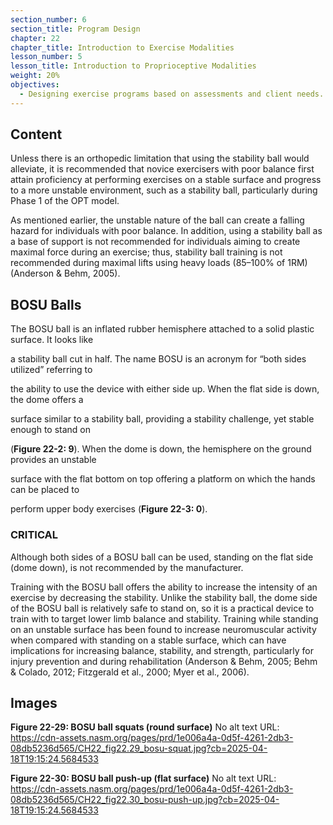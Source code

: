 ```yaml
---
section_number: 6
section_title: Program Design
chapter: 22
chapter_title: Introduction to Exercise Modalities
lesson_number: 5
lesson_title: Introduction to Proprioceptive Modalities
weight: 20%
objectives:
  - Designing exercise programs based on assessments and client needs.
---
```


## Content
Unless there is an orthopedic limitation that using the stability ball would alleviate, it is recommended that novice exercisers with poor balance first attain proficiency at performing exercises on a stable surface and progress to a more unstable environment, such as a stability ball, particularly during Phase 1 of the OPT model.

As mentioned earlier, the unstable nature of the ball can create a falling hazard for individuals with poor balance. In addition, using a stability ball as a base of support is not recommended for individuals aiming to create maximal force during an exercise; thus, stability ball training is not recommended during maximal lifts using heavy loads (85–100% of 1RM) (Anderson & Behm, 2005).

## BOSU Balls

The BOSU ball is an inflated rubber hemisphere attached to a solid plastic surface. It looks like

a stability ball cut in half. The name BOSU is an acronym for “both sides utilized” referring to

the ability to use the device with either side up. When the flat side is down, the dome offers a

surface similar to a stability ball, providing a stability challenge, yet stable enough to stand on

(**Figure 22-2: 9**). When the dome is down, the hemisphere on the ground provides an unstable

surface with the flat bottom on top offering a platform on which the hands can be placed to

perform upper body exercises (**Figure 22-3: 0**).

### CRITICAL

Although both sides of a BOSU ball can be used, standing on the flat side (dome down), is not recommended by the manufacturer.

Training with the BOSU ball offers the ability to increase the intensity of an exercise by decreasing the stability. Unlike the stability ball, the dome side of the BOSU ball is relatively safe to stand on, so it is a practical device to train with to target lower limb balance and stability. Training while standing on an unstable surface has been found to increase neuromuscular activity when compared with standing on a stable surface, which can have implications for increasing balance, stability, and strength, particularly for injury prevention and during rehabilitation (Anderson & Behm, 2005; Behm & Colado, 2012; Fitzgerald et al., 2000; Myer et al., 2006).

## Images

**Figure 22-29: BOSU ball squats (round surface)**
No alt text
URL: https://cdn-assets.nasm.org/pages/prd/1e006a4a-0d5f-4261-2db3-08db5236d565/CH22_fig22.29_bosu-squat.jpg?cb=2025-04-18T19:15:24.5684533

**Figure 22-30: BOSU ball push-up (flat surface)**
No alt text
URL: https://cdn-assets.nasm.org/pages/prd/1e006a4a-0d5f-4261-2db3-08db5236d565/CH22_fig22.30_bosu-push-up.jpg?cb=2025-04-18T19:15:24.5684533